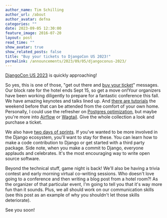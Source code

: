 ```yaml
---
author_name: Tim Schilling
author_url: /about
author_avatar: defna
categories: ""
date: 2023-09-05 12:30:00
feature_image: 2016-07-20
layout: post
read_time: ""
show_avatar: true
show_related_posts: false
title: "Buy your tickets to DjangoCon US 2023!"
permalink: /announcements/2023/09/05/djangoconus-2023/
---
```


[DjangoCon US 2023](https://2023.djangocon.us/) is quickly approaching!

So yes, this is one of those, "get out there and [buy your ticket](https://ti.to/defna/djangocon-us-2023)" messages. Our
block rate for the hotel ends Sept 15, so get a move on!Your organizers have been working diligently to prepare for a
fantastic conference this fall. We have amazing keynotes and talks lined up. And [there are tutorials](https://2023.djangocon.us/schedule/#Day-Tutorials) the weekend before
that can be attended from the comfort of your own home. Personally, I could use the refresher on [Postgres optimization](https://2023.djangocon.us/tutorials/seamless-postgres-query-optimization/),
but maybe you're more into [Airflow](https://2023.djangocon.us/tutorials/django-3-airflow/) or [Wagtail](https://2023.djangocon.us/tutorials/best-of-both-worlds-next-js-wagtail/).
Give the whole collection a look and purchase a ticket.

We also have [two days of sprints](https://2023.djangocon.us/sprints/). If you've wanted to be more involved in the Django ecosystem, you'll want to stay for
these. You can learn how to make a code contribution to Django or get started with a third party package. Side note,
when you make a commit to Django, everyone applauds and celebrates. It's the most encouraging way to write open source
software.

Beyond the technical stuff, game night is back! We'll also be having a trivia contest and early morning virtual
co-writing sessions. Who doesn't love going to a conference and then writing a blog post from a hotel room?! As the
organizer of that particular event, I'm going to tell you that it's way more fun than it sounds.
Plus, we all should work on our communication skills (see this post as an example of why you shouldn't let those
skills deteriorate).

See you soon!
